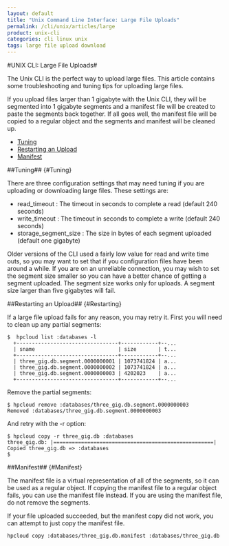 ```yaml
---
layout: default
title: "Unix Command Line Interface: Large File Uploads"
permalink: /cli/unix/articles/large
product: unix-cli
categories: cli linux unix
tags: large file upload download
---
```

#UNIX CLI: Large File Uploads#

The Unix CLI is the perfect way to upload large files.  This article contains some troubleshooting and tuning tips for uploading large files.

If you upload files larger than 1 gigabyte with the Unix CLI, they will be segmented into 1 gigabyte segments and a manifest file will be created to paste the segments back together.  If all goes well, the manifest file will be copied to a regular object and the segments and manifest will be cleaned up.

* [Tuning](#Tuning)
* [Restarting an Upload](#Restarting)
* [Manifest](#Manifest)

##Tuning## {#Tuning}

There are three configuration settings that may need tuning if you are uploading or downloading large files.  These settings are:

* read_timeout : The timeout in seconds to complete a read (default 240 seconds)
* write_timeout : The timeout in seconds to complete a write (default 240 seconds)
* storage_segment_size : The size in bytes of each segment uploaded (default one gigabyte)

Older versions of the CLI used a fairly low value for read and write time outs, so you may want to set that if you configuration files have been around a while.  If you are on an unreliable connection, you may wish to set the segment size smaller so you can have a better chance of getting a segment uploaded.  The segment size works only for uploads.  A segment size larger than five gigabytes will fail.

##Restarting an Upload## {#Restarting}

If a large file upload fails for any reason, you may retry it.  First you will need to clean up any partial segments:

    $  hpcloud list :databases -l
      +---------------------------------+------------+--...
      | sname                           | size       | t...
      +---------------------------------+------------+--...
      | three_gig.db.segment.0000000001 | 1073741824 | a...
      | three_gig.db.segment.0000000002 | 1073741824 | a...
      | three_gig.db.segment.0000000003 | 4202023    | a...
      +---------------------------------+------------+--...

Remove the partial segments:

    $ hpcloud remove :databases/three_gig.db.segment.0000000003
    Removed :databases/three_gig.db.segment.0000000003

And retry with the -r option:

    $ hpcloud copy -r three_gig.db :databases
    three_gig.db: |====================================================|
    Copied three_gig.db => :databases
    $

##Manifest## {#Manifest}

The manifest file is a virtual representation of all of the segments, so it can be used as a regular object.  If copying the manifest file to a regular object fails, you can use the manifest file instead.  If you are using the manifest file, do not remove the segments.

If your file uploaded succeeded, but the manifest copy did not work, you can attempt to just copy the manifest file.

    hpcloud copy :databases/three_gig.db.manifest :databases/three_gig.db

